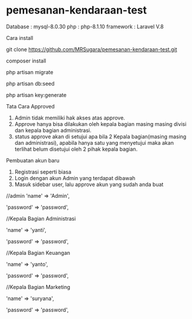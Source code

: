 # pemesanan-kendaraan-test

Database : mysql-8.0.30
php : php-8.1.10
framework : Laravel V.8

Cara install

git clone https://github.com/MRSugara/pemesanan-kendaraan-test.git

composer install

php artisan migrate

php artisan db:seed

php artisan key:generate

Tata Cara Approved

1. Admin tidak memiliki hak akses atas approve.
2. Approve hanya bisa dilakukan oleh kepala bagian masing masing divisi dan kepala bagian administrasi.
3. status approve akan di setujui apa bila 2 Kepala bagian(masing masing dan administrasi), apabila hanya satu yang menyetujui maka akan terlihat belum disetujui oleh 2 pihak kepala bagian.

Pembuatan akun baru

1. Registrasi seperti biasa
2. Login dengan akun Admin yang terdapat dibawah
3. Masuk sidebar user, lalu approve akun yang sudah anda buat

//admin
'name' => 'Admin',

'password' => 'password',

//Kepala Bagian Administrasi

'name' => 'yanti',

'password' => 'password',

//Kepala Bagian Keuangan

'name' => 'yanto',

'password' => 'password',

//Kepala Bagian Marketing

'name' => 'suryana',

'password' => 'password',
